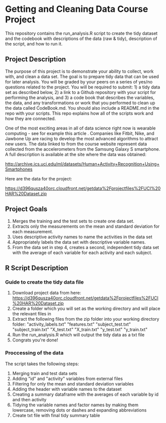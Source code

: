 # Getting and Cleaning Data Course Project
This repository contains the run_analysis.R script to create the tidy dataset and the codebook with descriptions of the data (raw & tidy), description of the script, and how to run it.

## Project Description
The purpose of this project is to demonstrate your ability to collect, work with, and clean a data set. The goal is to prepare tidy data that can be used for later analysis. You will be graded by your peers on a series of yes/no questions related to the project. You will be required to submit: 1) a tidy data set as described below, 2) a link to a Github repository with your script for performing the analysis, and 3) a code book that describes the variables, the data, and any transformations or work that you performed to clean up the data called CodeBook.md. You should also include a README.md in the repo with your scripts. This repo explains how all of the scripts work and how they are connected.

One of the most exciting areas in all of data science right now is wearable computing - see for example this article . Companies like Fitbit, Nike, and Jawbone Up are racing to develop the most advanced algorithms to attract new users. The data linked to from the course website represent data collected from the accelerometers from the Samsung Galaxy S smartphone. A full description is available at the site where the data was obtained:

http://archive.ics.uci.edu/ml/datasets/Human+Activity+Recognition+Using+Smartphones

Here are the data for the project:

https://d396qusza40orc.cloudfront.net/getdata%2Fprojectfiles%2FUCI%20HAR%20Dataset.zip

## Project Goals
1. Merges the training and the test sets to create one data set.
2. Extracts only the measurements on the mean and standard deviation for each measurement.
3. Uses descriptive activity names to name the activities in the data set
4. Appropriately labels the data set with descriptive variable names.
5. From the data set in step 4, creates a second, independent tidy data set with the average of each variable for each activity and each subject.

## R Script Description

### Guide to create the tidy data file
1. Download project data from here: https://d396qusza40orc.cloudfront.net/getdata%2Fprojectfiles%2FUCI%20HAR%20Dataset.zip
2. Create a folder which you will set as the working directory and will place the relevant files in
3. Extract the following files from the zip folder into your working directory folder: "activity_labels.txt" "features.txt" "subject_test.txt" "subject_train.txt" "X_test.txt" "X_train.txt" "y_test.txt" "y_train.txt"
4. Run the run_analysis.R which will output the tidy data as a txt file
5. Congrats you're done!

### Proccessing of the data
The script takes the following steps:
1) Merging train and test data sets
2) Adding "id" and "activity" variables from external files
3) Filtering for only the mean and standard deviation variables 
4) Adding the header with variable names to the dataset
5) Creating a summary dataframe with the averages of each variable by id and then activity
6) Tidying the variable names and factor names by making them lowercase, removing dots or dashes and expanding abbreviations
7) Create txt file with final tidy summary table
